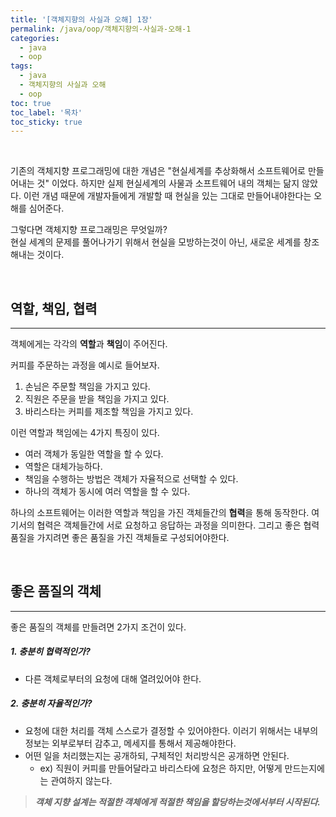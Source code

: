 ```yaml
---
title: '[객체지향의 사실과 오해] 1장'
permalink: /java/oop/객체지향의-사실과-오해-1
categories:
  - java
  - oop
tags:
  - java
  - 객체지향의 사실과 오해
  - oop
toc: true
toc_label: '목차'
toc_sticky: true
---
```


<br>

<!--more-->

기존의 객체지향 프로그래밍에 대한 개념은 "현실세계를 추상화해서 소프트웨어로 만들어내는 것" 이었다.
하지만 실제 현실세계의 사물과 소프트웨어 내의 객체는 닮지 않았다. 이런 개념 때문에 개발자들에게 개발할 때 현실을 있는 그대로 만들어내야한다는 오해를 심어준다.

그렇다면 객체지향 프로그래밍은 무엇일까?  
현실 세계의 문제를 풀어나가기 위해서 현실을 모방하는것이 아닌, 새로운 세계를 창조해내는 것이다.

<br>

## 역할, 책임, 협력

---

객체에게는 각각의 **역할**과 **책임**이 주어진다.

커피를 주문하는 과정을 예시로 들어보자.

1. 손님은 주문할 책임을 가지고 있다.
2. 직원은 주문을 받을 책임을 가지고 있다.
3. 바리스타는 커피를 제조할 책임을 가지고 있다.

이런 역할과 책임에는 4가지 특징이 있다.

- 여러 객체가 동일한 역할을 할 수 있다.
- 역할은 대체가능하다.
- 책임을 수행하는 방법은 객체가 자율적으로 선택할 수 있다.
- 하나의 객체가 동시에 여러 역할을 할 수 있다.

하나의 소프트웨어는 이러한 역할과 책임을 가진 객체들간의 **협력**을 통해 동작한다.
여기서의 협력은 객체들간에 서로 요청하고 응답하는 과정을 의미한다.
그리고 좋은 협력 품질을 가지려면 좋은 품질을 가진 객체들로 구성되어야한다.

<br>

## 좋은 품질의 객체

---

좋은 품질의 객체를 만들려면 2가지 조건이 있다.

##### 1. 충분히 협력적인가?

- 다른 객체로부터의 요청에 대해 열려있어야 한다.

##### 2. 충분히 자율적인가?

- 요청에 대한 처리를 객체 스스로가 결정할 수 있어야한다. 이러기 위해서는 내부의 정보는 외부로부터 감추고, 메세지를 통해서 제공해야한다.
- 어떤 일을 처리했는지는 공개하되, 구체적인 처리방식은 공개하면 안된다.
  - ex) 직원이 커피를 만들어달라고 바리스타에 요청은 하지만, 어떻게 만드는지에는 관여하지 않는다.

> **_객체 지향 설계는 적절한 객체에게 적절한 책임을 할당하는것에서부터 시작된다._**
